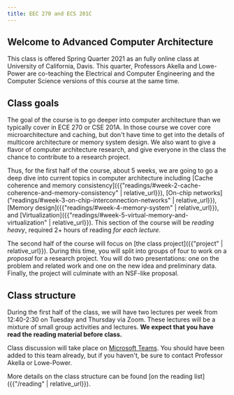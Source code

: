 ```yaml
---
title: EEC 270 and ECS 201C
---
```


## Welcome to Advanced Computer Architecture

This class is offered Spring Quarter 2021 as an fully online class at University of California, Davis.
This quarter, Professors Akella and Lowe-Power are co-teaching the Electrical and Computer Engineering and the Computer Science versions of this course at the same time.

## Class goals

The goal of the course is to go deeper into computer architecture than we typically cover in ECE 270 or CSE 201A.
In those course we cover core microarchitecture and caching, but don't have time to get into the details of multicore architecture or memory system design.
We also want to give a flavor of computer architecture research, and give everyone in the class the chance to contribute to a research project.

Thus, for the first half of the course, about 5 weeks, we are going to go a deep dive into current topics in computer architecture including [Cache coherence and memory consistency]({{"readings/#week-2-cache-coherence-and-memory-consistency" | relative_url}}), [On-chip networks]("readings/#week-3-on-chip-interconnection-networks" | relative_url}}), [Memory design]({{"readings/#week-4-memory-system" | relative_url}}), and [Virtualization]({{"readings/#week-5-virtual-memory-and-virtualization" | relative_url}}).
This section of the course will be *reading heavy*, required 2+ hours of reading *for each lecture*.

The second half of the course will focus on [the class project]({{"project" | relative_url}}).
During this time, you will split into groups of four to work on a *proposal* for a research project.
You will do two presentations: one on the problem and related work and one on the new idea and preliminary data.
Finally, the project will culminate with an NSF-like proposal.

## Class structure

During the first half of the class, we will have two lectures per week from 12:40-2:30 on Tuesday and Thursday via Zoom.
These lectures will be a mixture of small group activities and lectures.
**We expect that you have read the reading material before class.**

Class discussion will take place on [Microsoft Teams](https://teams.microsoft.com/l/team/19%3a924e0023b9f14f138d90e9133de7b7c0%40thread.tacv2/conversations?groupId=dc1deb3b-d7c2-42a3-9097-6c162e5bb8b3&tenantId=a8046f64-66c0-4f00-9046-c8daf92ff62b).
You should have been added to this team already, but if you haven't, be sure to contact Professor Akella or Lowe-Power.

More details on the class structure can be found [on the reading list]({{"/reading" | relative_url}}).
